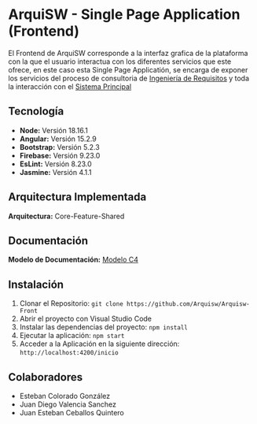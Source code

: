 # ArquiSW - Single Page Application (Frontend)

El Frontend de ArquiSW corresponde a la interfaz grafica de la plataforma con la que el usuario interactua con los diferentes servicios que este ofrece, en este caso esta Single Page Applicatión, se encarga de exponer los servicios del proceso de consultoria de [Ingeniería de Requisitos](https://github.com/Arquisw/IngenieriaDeRequisitos) y toda la interacción con el [Sistema Principal](https://github.com/Arquisw/ArquiSW-Backend)

## Tecnología

- **Node:** Versión 18.16.1
- **Angular:** Versión 15.2.9
- **Bootstrap:** Versión 5.2.3
- **Firebase:** Versión 9.23.0
- **EsLint:** Versión 8.23.0
- **Jasmine:** Versión 4.1.1

## Arquitectura Implementada

**Arquitectura:**  Core-Feature-Shared

## Documentación

**Modelo de Documentación:** [Modelo C4](https://arquisw.github.io/ArquiSW-Documentacion/)

## Instalación

1. Clonar el Repositorio:
	`git clone https://github.com/Arquisw/Arquisw-Front`
2. Abrir el proyecto con Visual Studio Code
3. Instalar las dependencias del proyecto:
   `npm install`
4. Ejecutar la aplicación:
	`npm start`
5. Acceder a la Aplicación en la siguiente dirección:
	`http://localhost:4200/inicio`

## Colaboradores

- Esteban Colorado González
- Juan Diego Valencia Sanchez
- Juan Esteban Ceballos Quintero
